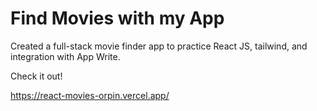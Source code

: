 # Find Movies with my App

Created a full-stack movie finder app to practice React JS, tailwind, and integration with App Write. 

Check it out! 

https://react-movies-orpin.vercel.app/
